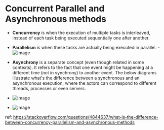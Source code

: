 # Concurrent Parallel and Asynchronous methods
- **Concurrency** is when the execution of multiple tasks is interleaved, instead of each task being executed sequentially one after another.
- **Parallelism** is when these tasks are actually being executed in parallel.
-![image](https://user-images.githubusercontent.com/52529498/145838588-779a071f-1d28-4fd1-a5c7-d025dca96ba8.png)
- **Asynchrony** is a separate concept (even though related in some contexts). It refers to the fact that one event might be happening at a different time (not in synchrony) to another event. The below diagrams illustrate what's the difference between a synchronous and an asynchronous execution, where the actors can correspond to different threads, processes or even servers.

- ![image](https://user-images.githubusercontent.com/52529498/145838828-24605398-03ad-46b8-bb1f-a59aeec2e056.png)
- ![image](https://user-images.githubusercontent.com/52529498/145838855-0296111a-a567-4adb-97a4-428311c8d3dc.png)


ref: https://stackoverflow.com/questions/4844637/what-is-the-difference-between-concurrency-parallelism-and-asynchronous-methods
